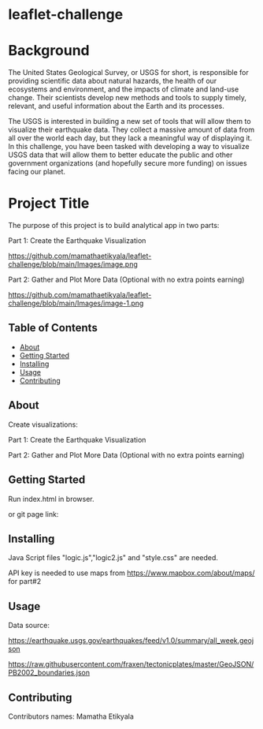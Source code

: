 # leaflet-challenge

# Background
The United States Geological Survey, or USGS for short, is responsible for providing scientific data about natural hazards, the health of our ecosystems and environment, and the impacts of climate and land-use change. Their scientists develop new methods and tools to supply timely, relevant, and useful information about the Earth and its processes.

The USGS is interested in building a new set of tools that will allow them to visualize their earthquake data. They collect a massive amount of data from all over the world each day, but they lack a meaningful way of displaying it. In this challenge, you have been tasked with developing a way to visualize USGS data that will allow them to better educate the public and other government organizations (and hopefully secure more funding) on issues facing our planet.

# Project Title 

The purpose of this project is to build analytical app in two parts:

Part 1: Create the Earthquake Visualization

https://github.com/mamathaetikyala/leaflet-challenge/blob/main/Images/image.png

Part 2: Gather and Plot More Data (Optional with no extra points earning)

https://github.com/mamathaetikyala/leaflet-challenge/blob/main/Images/image-1.png



## Table of Contents

- [About](#about)
- [Getting Started](#getting_started)
- [Installing](#installing)
- [Usage](#usage)
- [Contributing](#contributing)

## About

Create visualizations:

Part 1: Create the Earthquake Visualization

Part 2: Gather and Plot More Data (Optional with no extra points earning)

## Getting Started

Run index.html in browser.

or git page link:


## Installing

Java Script files "logic.js","logic2.js" and "style.css" are needed.

API key is needed to use maps from https://www.mapbox.com/about/maps/ for part#2


## Usage

Data source:

https://earthquake.usgs.gov/earthquakes/feed/v1.0/summary/all_week.geojson

https://raw.githubusercontent.com/fraxen/tectonicplates/master/GeoJSON/PB2002_boundaries.json


## Contributing
Contributors names: Mamatha Etikyala


